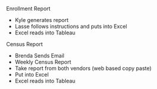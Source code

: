 
Enrollment Report
- Kyle generates report
- Lasse follows instructions and puts into Excel
- Excel reads into Tableau



Census Report
- Brenda Sends Email
- Weekly Census Report
- Take report from both vendors (web based copy paste)
- Put into Excel
- Excel reads into Tableau